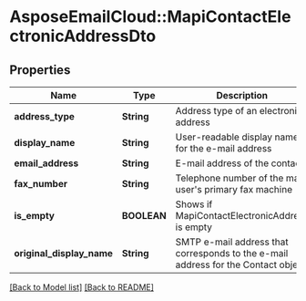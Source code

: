 # AsposeEmailCloud::MapiContactElectronicAddressDto
## Properties
Name | Type | Description | Notes
------------ | ------------- | ------------- | -------------
**address_type** | **String** | Address type of an electronic address | [optional] 
**display_name** | **String** | User-readable display name for the e-mail address | [optional] 
**email_address** | **String** | E-mail address of the contact | [optional] 
**fax_number** | **String** | Telephone number of the mail user&#39;s primary fax machine | [optional] 
**is_empty** | **BOOLEAN** | Shows if MapiContactElectronicAddress is empty | 
**original_display_name** | **String** | SMTP e-mail address that corresponds to the e-mail address for the Contact object. | [optional] 



[[Back to Model list]](Models.md) [[Back to README]](README.md)


